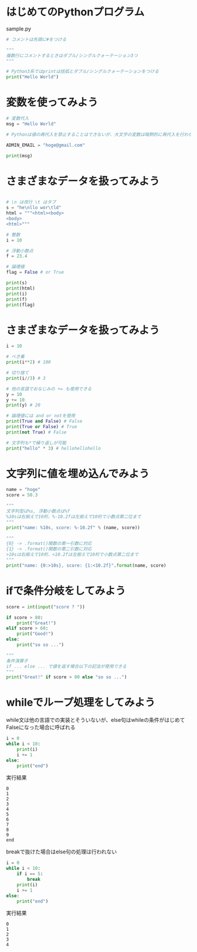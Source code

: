 # はじめてのPythonプログラム

sample.py
```Python
# コメントは先頭に#をつける

"""
複数行にコメントするときはダブル/シングルクォーテーション3つ
"""

# Python3系ではprintは括弧とダブル/シングルクォーテーションをつける
print("Hello World")
```

# 変数を使ってみよう

```Python
# 変数代入
msg = "Hello World"

# Pythonは値の再代入を禁止することはできないが、大文字の変数は暗黙的に再代入を行わない慣習となっている

ADMIN_EMAIL = "hoge@gmail.com"

print(msg)
```

# さまざまなデータを扱ってみよう

```python

# \n は改行 \t はタブ
s = "he\nllo wor\tld"
html = """<html><body>
<body>
<html>"""

# 整数
i = 10

# 浮動小数点
f = 23.4

# 論理値
flag = False # or True

print(s)
print(html)
print(i)
print(f)
print(flag)
```

# さまざまなデータを扱ってみよう

```python
i = 10

# べき乗
print(i**2) # 100

# 切り捨て
print(i//3) # 3

# 他の言語でおなじみの += も使用できる
y = 10 
y += 10
print(y) # 20

# 論理値には and or notを使用
print(True and False) # False
print(True or False) # True
print(not True) # False

# 文字列も*で繰り返しが可能
print("hello" * 3) # hellohellohello
```

# 文字列に値を埋め込んでみよう

```python
name = "hoge"
score = 50.3

"""
文字列型は%s, 浮動小数点は%f
%10sは右揃えで10桁、%-10.2fは左揃えで10桁で小数点第二位まで
"""
print("name: %10s, score: %-10.2f" % (name, score))

"""
{0} -> .format()関数の第一引数に対応
{1} -> .format()関数の第二引数に対応
>10sは右揃えで10桁、<10.2fは左揃えで10桁で小数点第二位まで
"""
print("name: {0:>10s}, score: {1:<10.2f}".format(name, score)
```

# ifで条件分岐をしてみよう

```python
score = int(input("score ? "))

if score > 80:
    print("Great!")
elif score > 60:
    print("Good!")
else:
    print("so so ...")

"""
条件演算子
if ... else ... で値を返す場合以下の記法が使用できる
"""
print("Great!" if score > 80 else "so so ...")
```

# whileでループ処理をしてみよう
while文は他の言語での実装とそういないが、else句はwhileの条件がはじめてFalseになった場合に呼ばれる
```python
i = 0
while i < 10:
    print(i)
    i += 1
else:
    print("end")
```

実行結果
```
0
1
2
3
4
5
6
7
8
9
end
```

breakで抜けた場合はelse句の処理は行われない
```python
i = 0
while i < 10:
    if i == 5:
        break
    print(i)
    i += 1
else:
    print("end")
```

実行結果
```
0
1
2
3
4
```